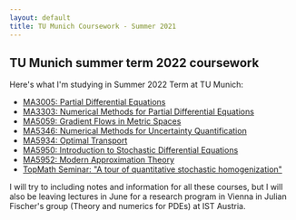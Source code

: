 ```yaml
---
layout: default
title: TU Munich Coursework - Summer 2021
---
```


## TU Munich summer term 2022 coursework

Here's what I'm studying in Summer 2022 Term at TU Munich: 

- [MA3005: Partial Differential Equations](https://qwinters.me/ma3005-pdes)
- [MA3303: Numerical Methods for Partial Differential Equations](https://qwinters.me/ma3305-num-pdes)
- [MA5059: Gradient Flows in Metric Spaces](https://qwinters.me/ma5059-grad-flows)
- [MA5346: Numerical Methods for Uncertainty Quantification](https://qwinters.me/ma5348-num-uncertain)
- [MA5934: Optimal Transport](https://qwinters.me/ma5934-opt-transpo)
- [MA5950: Introduction to Stochastic Differential Equations](https://qwinters.me/ma5950-sdes)
- [MA5952: Modern Approximation Theory](https://qwinters.me/ma5952-mod-approx)
- [TopMath Seminar: "A tour of quantitative stochastic homogenization"](https://qwinters.me/seminar-quant-homog)

I will try to including notes and information for all these courses, but I will also be leaving lectures in June for a research program in Vienna in 
Julian Fischer's group (Theory and numerics for PDEs) at IST Austria.
